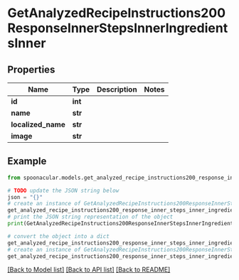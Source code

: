 # GetAnalyzedRecipeInstructions200ResponseInnerStepsInnerIngredientsInner


## Properties

Name | Type | Description | Notes
------------ | ------------- | ------------- | -------------
**id** | **int** |  | 
**name** | **str** |  | 
**localized_name** | **str** |  | 
**image** | **str** |  | 

## Example

```python
from spoonacular.models.get_analyzed_recipe_instructions200_response_inner_steps_inner_ingredients_inner import GetAnalyzedRecipeInstructions200ResponseInnerStepsInnerIngredientsInner

# TODO update the JSON string below
json = "{}"
# create an instance of GetAnalyzedRecipeInstructions200ResponseInnerStepsInnerIngredientsInner from a JSON string
get_analyzed_recipe_instructions200_response_inner_steps_inner_ingredients_inner_instance = GetAnalyzedRecipeInstructions200ResponseInnerStepsInnerIngredientsInner.from_json(json)
# print the JSON string representation of the object
print(GetAnalyzedRecipeInstructions200ResponseInnerStepsInnerIngredientsInner.to_json())

# convert the object into a dict
get_analyzed_recipe_instructions200_response_inner_steps_inner_ingredients_inner_dict = get_analyzed_recipe_instructions200_response_inner_steps_inner_ingredients_inner_instance.to_dict()
# create an instance of GetAnalyzedRecipeInstructions200ResponseInnerStepsInnerIngredientsInner from a dict
get_analyzed_recipe_instructions200_response_inner_steps_inner_ingredients_inner_from_dict = GetAnalyzedRecipeInstructions200ResponseInnerStepsInnerIngredientsInner.from_dict(get_analyzed_recipe_instructions200_response_inner_steps_inner_ingredients_inner_dict)
```
[[Back to Model list]](../README.md#documentation-for-models) [[Back to API list]](../README.md#documentation-for-api-endpoints) [[Back to README]](../README.md)


